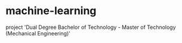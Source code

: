 # machine-learning
project 
'Dual Degree Bachelor of Technology - Master of Technology (Mechanical Engineering)'

